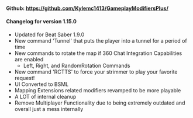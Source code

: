 #### Github: https://github.com/Kylemc1413/GameplayModifiersPlus/

#### Changelog for version 1.15.0
- Updated for Beat Saber 1.9.0
- New command 'Tunnel' that puts the player into a tunnel for a period of time
- New commands to rotate the map if 360 Chat Integration Capabilities are enabled
  - Left, Right, and RandomRotation Commands
 - New command 'RCTTS' to force your strimmer to play your favorite request!
- UI Converted to BSML
- Mapping Extensions related modifiers revamped to be more playable
- A LOT of internal cleanup
- Remove Multiplayer Functionality due to being extremely outdated and overall just a mess internally
